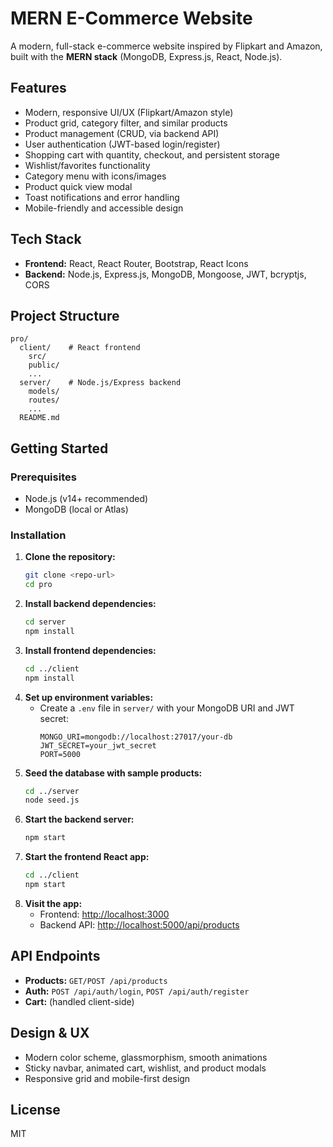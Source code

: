 # MERN E-Commerce Website


A modern, full-stack e-commerce website inspired by Flipkart and Amazon, built with the **MERN stack** (MongoDB, Express.js, React, Node.js).

## Features
- Modern, responsive UI/UX (Flipkart/Amazon style)
- Product grid, category filter, and similar products
- Product management (CRUD, via backend API)
- User authentication (JWT-based login/register)
- Shopping cart with quantity, checkout, and persistent storage
- Wishlist/favorites functionality
- Category menu with icons/images
- Product quick view modal
- Toast notifications and error handling
- Mobile-friendly and accessible design

## Tech Stack
- **Frontend:** React, React Router, Bootstrap, React Icons
- **Backend:** Node.js, Express.js, MongoDB, Mongoose, JWT, bcryptjs, CORS

## Project Structure
```
pro/
  client/    # React frontend
    src/
    public/
    ...
  server/    # Node.js/Express backend
    models/
    routes/
    ...
  README.md
```

## Getting Started

### Prerequisites
- Node.js (v14+ recommended)
- MongoDB (local or Atlas)

### Installation
1. **Clone the repository:**
   ```bash
   git clone <repo-url>
   cd pro
   ```
2. **Install backend dependencies:**
   ```bash
   cd server
   npm install
   ```
3. **Install frontend dependencies:**
   ```bash
   cd ../client
   npm install
   ```
4. **Set up environment variables:**
   - Create a `.env` file in `server/` with your MongoDB URI and JWT secret:
     ```env
     MONGO_URI=mongodb://localhost:27017/your-db
     JWT_SECRET=your_jwt_secret
     PORT=5000
     ```
5. **Seed the database with sample products:**
   ```bash
   cd ../server
   node seed.js
   ```
6. **Start the backend server:**
   ```bash
   npm start
   ```
7. **Start the frontend React app:**
   ```bash
   cd ../client
   npm start
   ```
8. **Visit the app:**
   - Frontend: [http://localhost:3000](http://localhost:3000)
   - Backend API: [http://localhost:5000/api/products](http://localhost:5000/api/products)

## API Endpoints
- **Products:** `GET/POST /api/products`
- **Auth:** `POST /api/auth/login`, `POST /api/auth/register`
- **Cart:** (handled client-side)

## Design & UX
- Modern color scheme, glassmorphism, smooth animations
- Sticky navbar, animated cart, wishlist, and product modals
- Responsive grid and mobile-first design

## License
MIT 
